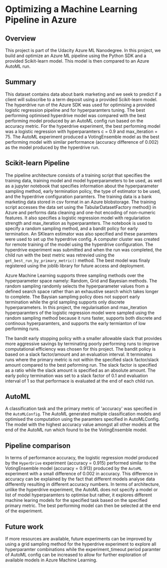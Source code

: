 # Optimizing a Machine Learning Pipeline in Azure

## Overview
This project is part of the Udacity Azure ML Nanodegree.
In this project, we build and optimize an Azure ML pipeline using the Python SDK and a provided Scikit-learn model.
This model is then compared to an Azure AutoML run.

## Summary

This dataset contains data about bank marketing and we seek to predict if a client will subscribe to a term deposit using a provided Scikit-learn model. The hyperdrive run of the Azure SDK was used for optimising a provided logistic regression pipeline and for hyperparamters tuning. The best performing optimised hyperdrive model was compared with the best performing model produced by an AutoML config run based on the accuracy metric. For the hyperdrive experiment, the best performing model was a logistic regression with hyperparamters c = 0.9 and max_iteration = 75. The AutoML experiment produced a VotingEnsemble model as the best performing model with similar performance (accuracy difference of 0.002) as the model produced by the hyperdrive run. 


## Scikit-learn Pipeline

The pipeline architecture consists of a training script that specifies the training data, training model and model hyperparameters to be used, as well as a jupyter notebook that specifies information about the hyperparameter sampling method, early termination policy, the type of estimator to be used, and the hyperdrive configuration paramters. The training data is a bank marketing data stored in csv format in an Azure blobstorage. The training script accesses the data set using the TabularDatasetFactory method() in Azure and performs data cleaning and one-hot encoding of non-numeric features. It also specifies a logistic regression model with regulariation strength and max_iteration as hyperparamters. The notebook is used to specify a random sampling method, and a bandit policy for early termination. An SKlearn estimator was also specified and these paramters were used to set up the hyperdrive config. A computer cluster was created for remote training of the model using the hyperdrive configuration. The hyperdrive experiment was submitted and when the run was completed, the child run with the best metric was retrevied using the `get_best_run_by_primary_metric()` method. The best model was finaly registered using the joblib library for future access and deployment.

Azure Machine Learning supports three sampling methods over the hyperparameter space namely: Random, Grid and Bayesian methods. The random sampling randomly selects the hyperparameter values from a defined search space rather than an exhaustive search which takes longer to complete. The Baysian samplimg policy does not support early termination while the grid sampling supports only discrete hyperparameters. In this project, the regularisation and max_iteration hyperparamters of the logistic regression model were sampled using the random sampling method because it runs faster, supports both discrete and continous hyperparamters, and supports the early termianton of low performing runs.

The bandit early stopping policy with a smaller allowable slack that provides more aggressive savings by terminating poorly performing runs to improve computational efficiency was chosen for this project. The bandit policy is based on a slack factor/amount and an evaluation interval. It terminates runs where the primary metric is not within the specified slack factor/slack amount compared to the best peforming run. The slack factor is specified as a ratio while the slack amount is specified as an absolute amount. The early policy termination was set to a slack factor of 0.1 and evaluation interval of 1 so that performace is evaluated at the end of each child run.

## AutoML

A classification task and the primary metric of 'accuracy' was specified in the `AutoMLConfig`. The AutoML generated multiple classification models and optimised the computation using the paramters specified in AutoMLConfig. The model with the highest accuracy value amongst all other models at the end of the AutoML run which found to be the VotingEnsemble model.

## Pipeline comparison

In terms of performance accuracy, the logistic regression model produced by the `HyperDrive` experiment (accuracy = 0.915) performed similar to the VotingEnsemble model (accuracy = 0.913) produced by the `AutoML` experiment with a small difference of 0.002 in accuracy. This difference in accuracy can be explained by the fact that different models analyse data differently resulting in different accuracy numbers. In terms of architecture, unlike the hyperdrive experiment, the AutoML does not specify a model or list of model hyperparamters to optimise but rather, it explores different machine learing models for the specified task based on the specified primary metric. The best performing model can then be selected at the end of the experiment.


## Future work

If more resources are available, future experiments can be improved by using a grid sampling method for the hyperdrive experiment to explore all hyperparamter combinations while the experiment_timeout period paramter of AutoML config can be increased to allow for further exploration of available models in Azure Machine Learning. 



